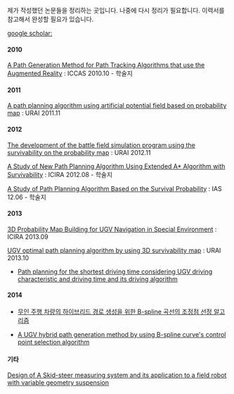 제가 작성했던 논문들을 정리하는 곳입니다. 나중에 다시 정리가 필요합니다. 이력서를 참고해서 완성할 필요가 있습니다.

[google scholar: ](https://scholar.google.co.kr/scholar?hl=en&q=xho1995%40gmail.com&btnG=&as_sdt=1%2C5&as_sdtp=)

#### 2010

[A Path Generation Method for Path Tracking Algorithms that use the Augmented Reality](http://www.dbpia.co.kr/Journal/ArticleDetail/NODE02025899) : ICCAS 2010.10 - 학술지

#### 2011

[A path planning algorithm using artificial potential field based on probability map](http://ieeexplore.ieee.org/document/6145929/) : URAI 2011.11

#### 2012

[The development of the battle field simulation program using the survivability on the probability map](http://ieeexplore.ieee.org/abstract/document/6463003/) : URAI 2012.11

[A Study of New Path Planning Algorithm Using Extended A* Algorithm with Survivability](http://link.springer.com/chapter/10.1007%2F978-3-642-33503-7_59) : ICIRA 2012.08 - 학술지

[A Study of Path Planning Algorithm Based on the Survival Probability](http://link.springer.com/chapter/10.1007/978-3-642-33926-4_72) : IAS 12.06 - 학술지

#### 2013

[3D Probability Map Building for UGV Navigation in Special Environment](http://link.springer.com/chapter/10.1007/978-3-642-40852-6_61) : ICIRA 2013.09

[UGV optimal path planning algorithm by using 3D survivability map](http://ieeexplore.ieee.org/abstract/document/6677377/) : URAI 2013.10

* [Path planning for the shortest driving time considering UGV driving characteristic and driving time and its driving algorithm](http://www.koreascience.or.kr/article/ArticleFullRecord.jsp?cn=KROBC7_2013_v8n1_43)

#### 2014

* [무인 주행 차량의 하이브리드 경로 생성을 위한 B-spline 곡선의 조정점 선정 알고리즘]()

* [A UGV hybrid path generation method by using B-spline curve's control point selection algorithm](http://www.koreascience.or.kr/article/ArticleFullRecord.jsp?cn=JOJDCV_2014_v20n2_138)

#### 기타 

[Design of A Skid-steer measuring system and its application to a field robot with variable geometry suspension]()


